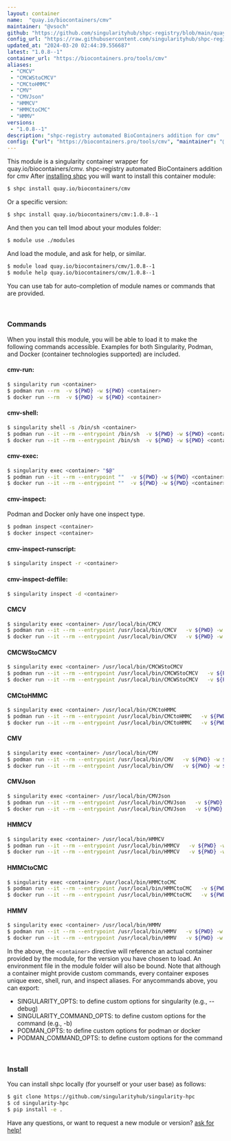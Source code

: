 ```yaml
---
layout: container
name:  "quay.io/biocontainers/cmv"
maintainer: "@vsoch"
github: "https://github.com/singularityhub/shpc-registry/blob/main/quay.io/biocontainers/cmv/container.yaml"
config_url: "https://raw.githubusercontent.com/singularityhub/shpc-registry/main/quay.io/biocontainers/cmv/container.yaml"
updated_at: "2024-03-20 02:44:39.556687"
latest: "1.0.8--1"
container_url: "https://biocontainers.pro/tools/cmv"
aliases:
 - "CMCV"
 - "CMCWStoCMCV"
 - "CMCtoHMMC"
 - "CMV"
 - "CMVJson"
 - "HMMCV"
 - "HMMCtoCMC"
 - "HMMV"
versions:
 - "1.0.8--1"
description: "shpc-registry automated BioContainers addition for cmv"
config: {"url": "https://biocontainers.pro/tools/cmv", "maintainer": "@vsoch", "description": "shpc-registry automated BioContainers addition for cmv", "latest": {"1.0.8--1": "sha256:ed32fe1d4399560176fe846747850541dabab2c53a14bc0da88a1481f41ccaf2"}, "tags": {"1.0.8--1": "sha256:ed32fe1d4399560176fe846747850541dabab2c53a14bc0da88a1481f41ccaf2"}, "docker": "quay.io/biocontainers/cmv", "aliases": {"CMCV": "/usr/local/bin/CMCV", "CMCWStoCMCV": "/usr/local/bin/CMCWStoCMCV", "CMCtoHMMC": "/usr/local/bin/CMCtoHMMC", "CMV": "/usr/local/bin/CMV", "CMVJson": "/usr/local/bin/CMVJson", "HMMCV": "/usr/local/bin/HMMCV", "HMMCtoCMC": "/usr/local/bin/HMMCtoCMC", "HMMV": "/usr/local/bin/HMMV"}}
---
```


This module is a singularity container wrapper for quay.io/biocontainers/cmv.
shpc-registry automated BioContainers addition for cmv
After [installing shpc](#install) you will want to install this container module:


```bash
$ shpc install quay.io/biocontainers/cmv
```

Or a specific version:

```bash
$ shpc install quay.io/biocontainers/cmv:1.0.8--1
```

And then you can tell lmod about your modules folder:

```bash
$ module use ./modules
```

And load the module, and ask for help, or similar.

```bash
$ module load quay.io/biocontainers/cmv/1.0.8--1
$ module help quay.io/biocontainers/cmv/1.0.8--1
```

You can use tab for auto-completion of module names or commands that are provided.

<br>

### Commands

When you install this module, you will be able to load it to make the following commands accessible.
Examples for both Singularity, Podman, and Docker (container technologies supported) are included.

#### cmv-run:

```bash
$ singularity run <container>
$ podman run --rm  -v ${PWD} -w ${PWD} <container>
$ docker run --rm  -v ${PWD} -w ${PWD} <container>
```

#### cmv-shell:

```bash
$ singularity shell -s /bin/sh <container>
$ podman run --it --rm --entrypoint /bin/sh  -v ${PWD} -w ${PWD} <container>
$ docker run --it --rm --entrypoint /bin/sh  -v ${PWD} -w ${PWD} <container>
```

#### cmv-exec:

```bash
$ singularity exec <container> "$@"
$ podman run --it --rm --entrypoint ""  -v ${PWD} -w ${PWD} <container> "$@"
$ docker run --it --rm --entrypoint ""  -v ${PWD} -w ${PWD} <container> "$@"
```

#### cmv-inspect:

Podman and Docker only have one inspect type.

```bash
$ podman inspect <container>
$ docker inspect <container>
```

#### cmv-inspect-runscript:

```bash
$ singularity inspect -r <container>
```

#### cmv-inspect-deffile:

```bash
$ singularity inspect -d <container>
```


#### CMCV

```bash
$ singularity exec <container> /usr/local/bin/CMCV
$ podman run --it --rm --entrypoint /usr/local/bin/CMCV   -v ${PWD} -w ${PWD} <container> -c " $@"
$ docker run --it --rm --entrypoint /usr/local/bin/CMCV   -v ${PWD} -w ${PWD} <container> -c " $@"
```


#### CMCWStoCMCV

```bash
$ singularity exec <container> /usr/local/bin/CMCWStoCMCV
$ podman run --it --rm --entrypoint /usr/local/bin/CMCWStoCMCV   -v ${PWD} -w ${PWD} <container> -c " $@"
$ docker run --it --rm --entrypoint /usr/local/bin/CMCWStoCMCV   -v ${PWD} -w ${PWD} <container> -c " $@"
```


#### CMCtoHMMC

```bash
$ singularity exec <container> /usr/local/bin/CMCtoHMMC
$ podman run --it --rm --entrypoint /usr/local/bin/CMCtoHMMC   -v ${PWD} -w ${PWD} <container> -c " $@"
$ docker run --it --rm --entrypoint /usr/local/bin/CMCtoHMMC   -v ${PWD} -w ${PWD} <container> -c " $@"
```


#### CMV

```bash
$ singularity exec <container> /usr/local/bin/CMV
$ podman run --it --rm --entrypoint /usr/local/bin/CMV   -v ${PWD} -w ${PWD} <container> -c " $@"
$ docker run --it --rm --entrypoint /usr/local/bin/CMV   -v ${PWD} -w ${PWD} <container> -c " $@"
```


#### CMVJson

```bash
$ singularity exec <container> /usr/local/bin/CMVJson
$ podman run --it --rm --entrypoint /usr/local/bin/CMVJson   -v ${PWD} -w ${PWD} <container> -c " $@"
$ docker run --it --rm --entrypoint /usr/local/bin/CMVJson   -v ${PWD} -w ${PWD} <container> -c " $@"
```


#### HMMCV

```bash
$ singularity exec <container> /usr/local/bin/HMMCV
$ podman run --it --rm --entrypoint /usr/local/bin/HMMCV   -v ${PWD} -w ${PWD} <container> -c " $@"
$ docker run --it --rm --entrypoint /usr/local/bin/HMMCV   -v ${PWD} -w ${PWD} <container> -c " $@"
```


#### HMMCtoCMC

```bash
$ singularity exec <container> /usr/local/bin/HMMCtoCMC
$ podman run --it --rm --entrypoint /usr/local/bin/HMMCtoCMC   -v ${PWD} -w ${PWD} <container> -c " $@"
$ docker run --it --rm --entrypoint /usr/local/bin/HMMCtoCMC   -v ${PWD} -w ${PWD} <container> -c " $@"
```


#### HMMV

```bash
$ singularity exec <container> /usr/local/bin/HMMV
$ podman run --it --rm --entrypoint /usr/local/bin/HMMV   -v ${PWD} -w ${PWD} <container> -c " $@"
$ docker run --it --rm --entrypoint /usr/local/bin/HMMV   -v ${PWD} -w ${PWD} <container> -c " $@"
```



In the above, the `<container>` directive will reference an actual container provided
by the module, for the version you have chosen to load. An environment file in the
module folder will also be bound. Note that although a container
might provide custom commands, every container exposes unique exec, shell, run, and
inspect aliases. For anycommands above, you can export:

 - SINGULARITY_OPTS: to define custom options for singularity (e.g., --debug)
 - SINGULARITY_COMMAND_OPTS: to define custom options for the command (e.g., -b)
 - PODMAN_OPTS: to define custom options for podman or docker
 - PODMAN_COMMAND_OPTS: to define custom options for the command

<br>

### Install

You can install shpc locally (for yourself or your user base) as follows:

```bash
$ git clone https://github.com/singularityhub/singularity-hpc
$ cd singularity-hpc
$ pip install -e .
```

Have any questions, or want to request a new module or version? [ask for help!](https://github.com/singularityhub/singularity-hpc/issues)